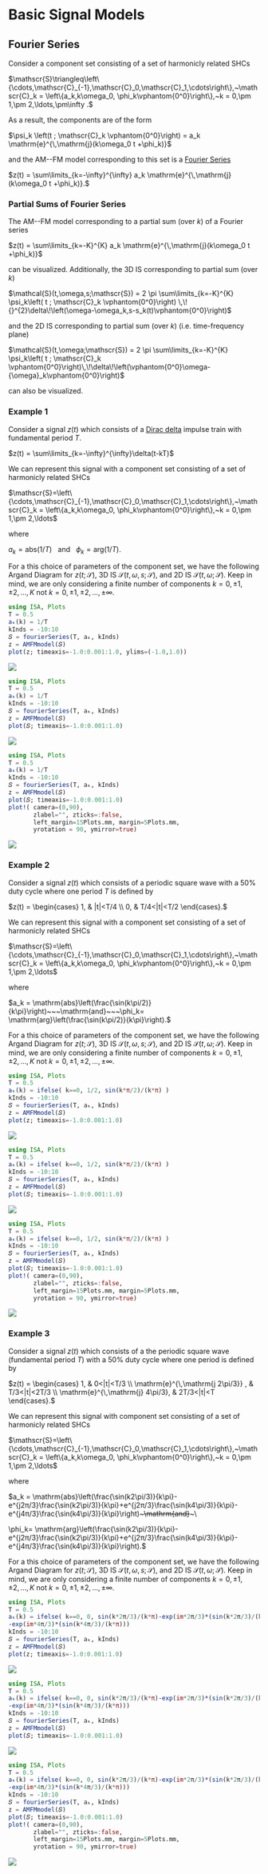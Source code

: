 # Basic Signal Models

## Fourier Series
Consider a component set consisting of a set of harmonicly related SHCs

$\mathscr{S}\triangleq\left\{\cdots,\mathscr{C}_{-1},\mathscr{C}_0,\mathscr{C}_1,\cdots\right\},~\mathscr{C}_k = \left\{a_k,k\omega_0, \phi_k\vphantom{0^0}\right\},~k = 0,\pm 1,\pm 2,\ldots,\pm\infty .$

As a result, the components are of the form

$\psi_k \left(t ; \mathscr{C}_k \vphantom{0^0}\right) = a_k \mathrm{e}^{\,\mathrm{j}(k\omega_0 t +\phi_k)}$

and the AM--FM model corresponding to this set is a [Fourier Series](https://en.wikipedia.org/wiki/Fourier_series)

$z(t) = \sum\limits_{k=-\infty}^{\infty} a_k \mathrm{e}^{\,\mathrm{j}(k\omega_0 t +\phi_k)}.$

### Partial Sums of Fourier Series

The AM--FM model corresponding to a partial sum (over $k$) of a Fourier series

$z(t) = \sum\limits_{k=-K}^{K} a_k \mathrm{e}^{\,\mathrm{j}(k\omega_0 t +\phi_k)}$

can be visualized. Additionally, the 3D IS corresponding to partial sum (over $k$)

$\mathcal{S}(t,\omega,s;\mathscr{S}) = 2 \pi \sum\limits_{k=-K}^{K} \psi_k\left( t ; \mathscr{C}_k \vphantom{0^0}\right) \,\!{}^{2}\delta\!\left(\omega-\omega_k,s-s_k(t)\vphantom{0^0}\right)$

and the 2D IS corresponding to partial sum (over $k$)  (i.e. time-frequency plane)

$\mathcal{S}(t,\omega;\mathscr{S})  =  2 \pi \sum\limits_{k=-K}^{K} \psi_k\left( t ; \mathscr{C}_k \vphantom{0^0}\right)\,\!\delta\!\left(\vphantom{0^0}\omega-{\omega}_k\vphantom{0^0}\right)$

can also be visualized.

### Example 1
Consider a signal $z(t)$ which consists of a [Dirac delta](https://en.wikipedia.org/wiki/Dirac_delta_function) impulse train with fundamental period $T$.

$z(t) = \sum\limits_{k=-\infty}^{\infty}\delta(t-kT)$

We can represent this signal with a component set consisting of a set of harmonicly related SHCs

$\mathscr{S}=\left\{\cdots,\mathscr{C}_{-1},\mathscr{C}_0,\mathscr{C}_1,\cdots\right\},~\mathscr{C}_k = \left\{a_k,k\omega_0, \phi_k\vphantom{0^0}\right\},~k = 0,\pm 1,\pm 2,\ldots$

where

$a_k = \mathrm{abs}(1/T)~~~\mathrm{and}~~~\phi_k= \mathrm{arg}(1/T).$

For a this choice of parameters of the component set, we have the following Argand Diagram for $z(t;\mathscr{S})$, 3D IS $\mathcal{S}(t,\omega,s;\mathscr{S})$, and 2D IS $\mathcal{S}(t,\omega;\mathscr{S})$. Keep in mind, we are only considering a finite number of components $k = 0,\pm 1,\pm 2,\ldots,K$ not $k = 0,\pm 1,\pm2,\ldots,\pm\infty$.

```julia
using ISA, Plots
T = 0.5
aₖ(k) = 1/T
kInds = -10:10
𝑆 = fourierSeries(T, aₖ, kInds)
z = AMFMmodel(𝑆)
plot(z; timeaxis=-1.0:0.001:1.0, ylims=(-1.0,1.0))
```
![](https://raw.githubusercontent.com/NMSU-ISA/ISA/master/docs/src/assets/IS_exFourier1.png)

```julia
using ISA, Plots
T = 0.5
aₖ(k) = 1/T
kInds = -10:10
𝑆 = fourierSeries(T, aₖ, kInds)
z = AMFMmodel(𝑆)
plot(𝑆; timeaxis=-1.0:0.001:1.0)
```
![](https://raw.githubusercontent.com/NMSU-ISA/ISA/master/docs/src/assets/IS_exFourier2.png)

```julia
using ISA, Plots
T = 0.5
aₖ(k) = 1/T
kInds = -10:10
𝑆 = fourierSeries(T, aₖ, kInds)
z = AMFMmodel(𝑆)
plot(𝑆; timeaxis=-1.0:0.001:1.0)
plot!( camera=(0,90),
       zlabel="", zticks=:false,
       left_margin=15Plots.mm, margin=5Plots.mm,
       yrotation = 90, ymirror=true)
```
![](https://raw.githubusercontent.com/NMSU-ISA/ISA/master/docs/src/assets/IS_exFourier3.png)


### Example 2

Consider a signal $z(t)$ which consists of a periodic square wave with a 50% duty cycle where one period $T$ is defined by

$z(t) = \begin{cases}
        1, &   |t|<T/4  \\
        0, &   T/4<|t|<T/2        
        \end{cases}.$

We can represent this signal with a component set consisting of a set of harmonicly related SHCs

$\mathscr{S}=\left\{\cdots,\mathscr{C}_{-1},\mathscr{C}_0,\mathscr{C}_1,\cdots\right\},~\mathscr{C}_k = \left\{a_k,k\omega_0, \phi_k\vphantom{0^0}\right\},~k = 0,\pm 1,\pm 2,\ldots$

where

$a_k = \mathrm{abs}\left(\frac{\sin(k\pi/2)}{k\pi}\right)~~~\mathrm{and}~~~\phi_k= \mathrm{arg}\left(\frac{\sin(k\pi/2)}{k\pi}\right).$

For a this choice of parameters of the component set, we have the following Argand Diagram for $z(t;\mathscr{S})$, 3D IS $\mathcal{S}(t,\omega,s;\mathscr{S})$, and 2D IS $\mathcal{S}(t,\omega;\mathscr{S})$. Keep in mind, we are only considering a finite number of components $k = 0,\pm 1,\pm 2,\ldots,K$ not $k = 0,\pm 1,\pm2,\ldots,\pm\infty$.

```julia
using ISA, Plots
T = 0.5
aₖ(k) = ifelse( k==0, 1/2, sin(k*π/2)/(k*π) )
kInds = -10:10
𝑆 = fourierSeries(T, aₖ, kInds)
z = AMFMmodel(𝑆)
plot(z; timeaxis=-1.0:0.001:1.0)
```
![](https://raw.githubusercontent.com/NMSU-ISA/ISA/master/docs/src/assets/IS_exFourier4.png)


```julia
using ISA, Plots
T = 0.5
aₖ(k) = ifelse( k==0, 1/2, sin(k*π/2)/(k*π) )
kInds = -10:10
𝑆 = fourierSeries(T, aₖ, kInds)
z = AMFMmodel(𝑆)
plot(𝑆; timeaxis=-1.0:0.001:1.0)
```
![](https://raw.githubusercontent.com/NMSU-ISA/ISA/master/docs/src/assets/IS_exFourier5.png)


```julia
using ISA, Plots
T = 0.5
aₖ(k) = ifelse( k==0, 1/2, sin(k*π/2)/(k*π) )
kInds = -10:10
𝑆 = fourierSeries(T, aₖ, kInds)
z = AMFMmodel(𝑆)
plot(𝑆; timeaxis=-1.0:0.001:1.0)
plot!( camera=(0,90),
       zlabel="", zticks=:false,
       left_margin=15Plots.mm, margin=5Plots.mm,
       yrotation = 90, ymirror=true)
```
![](https://raw.githubusercontent.com/NMSU-ISA/ISA/master/docs/src/assets/IS_exFourier6.png)


### Example 3

Consider a signal $z(t)$ which consists of a
the periodic square wave (fundamental period $T$) with a 50% duty cycle where one period is defined by

$z(t) = \begin{cases}
        1, &   0<|t|<T/3  \\
        \mathrm{e}^{\,\mathrm{j 2\pi/3}} , &   T/3<|t|<2T/3  \\
        \mathrm{e}^{\,\mathrm{j} 4\pi/3},  &   2T/3<|t|<T        
        \end{cases}.$

We can represent this signal with component set consisting of a set of harmonicly related SHCs

$\mathscr{S}=\left\{\cdots,\mathscr{C}_{-1},\mathscr{C}_0,\mathscr{C}_1,\cdots\right\},~\mathscr{C}_k = \left\{a_k,k\omega_0, \phi_k\vphantom{0^0}\right\},~k = 0,\pm 1,\pm 2,\ldots$

where

$a_k = \mathrm{abs}\left(\frac{\sin(k2\pi/3)}{k\pi}-e^{j2π/3}\frac{\sin(k2\pi/3)}{k\pi}+e^{j2π/3}\frac{\sin(k4\pi/3)}{k\pi}-e^{j4π/3}\frac{\sin(k4\pi/3)}{k\pi}\right)~~~\mathrm{and}~~~\\

\phi_k= \mathrm{arg}\left(\frac{\sin(k2\pi/3)}{k\pi}-e^{j2π/3}\frac{\sin(k2\pi/3)}{k\pi}+e^{j2π/3}\frac{\sin(k4\pi/3)}{k\pi}-e^{j4π/3}\frac{\sin(k4\pi/3)}{k\pi}\right).$

For a this choice of parameters of the component set, we have the following Argand Diagram for $z(t;\mathscr{S})$, 3D IS $\mathcal{S}(t,\omega,s;\mathscr{S})$, and 2D IS $\mathcal{S}(t,\omega;\mathscr{S})$. Keep in mind, we are only considering a finite number of components $k = 0,\pm 1,\pm 2,\ldots,K$ not $k = 0,\pm 1,\pm2,\ldots,\pm\infty$.

```julia
using ISA, Plots
T = 0.5
aₖ(k) = ifelse( k==0, 0, sin(k*2π/3)/(k*π)-exp(im*2π/3)*(sin(k*2π/3)/(k*π))+exp(im*2π/3)*(sin(k*4π/3)/(k*π))
-exp(im*4π/3)*(sin(k*4π/3)/(k*π)))
kInds = -10:10
𝑆 = fourierSeries(T, aₖ, kInds)
z = AMFMmodel(𝑆)
plot(z; timeaxis=-1.0:0.001:1.0)
```
![](https://raw.githubusercontent.com/NMSU-ISA/ISA/master/docs/src/assets/IS_exFourier7.png)

```julia
using ISA, Plots
T = 0.5
aₖ(k) = ifelse( k==0, 0, sin(k*2π/3)/(k*π)-exp(im*2π/3)*(sin(k*2π/3)/(k*π))+exp(im*2π/3)*(sin(k*4π/3)/(k*π))
-exp(im*4π/3)*(sin(k*4π/3)/(k*π)))
kInds = -10:10
𝑆 = fourierSeries(T, aₖ, kInds)
z = AMFMmodel(𝑆)
plot(𝑆; timeaxis=-1.0:0.001:1.0)
```
![](https://raw.githubusercontent.com/NMSU-ISA/ISA/master/docs/src/assets/IS_exFourier8.png)

```julia
using ISA, Plots
T = 0.5
aₖ(k) = ifelse( k==0, 0, sin(k*2π/3)/(k*π)-exp(im*2π/3)*(sin(k*2π/3)/(k*π))+exp(im*2π/3)*(sin(k*4π/3)/(k*π))
-exp(im*4π/3)*(sin(k*4π/3)/(k*π)))
kInds = -10:10
𝑆 = fourierSeries(T, aₖ, kInds)
z = AMFMmodel(𝑆)
plot(𝑆; timeaxis=-1.0:0.001:1.0)
plot!( camera=(0,90),
       zlabel="", zticks=:false,
       left_margin=15Plots.mm, margin=5Plots.mm,
       yrotation = 90, ymirror=true)
```
![](https://raw.githubusercontent.com/NMSU-ISA/ISA/master/docs/src/assets/IS_exFourier9.png)
